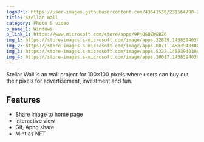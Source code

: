 ```yaml
---
logoUrl: https://user-images.githubusercontent.com/43641536/231564790-212620ad-8f10-408b-87e0-c767c57e1f09.png
title: Stellar Wall
category: Photo & video
p_name_1: Windows
p_link_1: https://www.microsoft.com/store/apps/9P4QG0ZWGBZ6
img_1: https://store-images.s-microsoft.com/image/apps.32829.14583940300289875.54c8ca33-9b8d-41a0-8d8e-1ce042922939.6d9e5f78-bcf9-4bad-8b32-8021635c7cf1?h=1080
img_2: https://store-images.s-microsoft.com/image/apps.8071.14583940300289875.54c8ca33-9b8d-41a0-8d8e-1ce042922939.553d5ed8-1981-4461-85f3-634369d3d515?h=1080
img_3: https://store-images.s-microsoft.com/image/apps.5222.14583940300289875.54c8ca33-9b8d-41a0-8d8e-1ce042922939.4cd54602-0af2-4ced-ad9b-d0976e248c72?h=1080
img_4: https://store-images.s-microsoft.com/image/apps.10017.14583940300289875.54c8ca33-9b8d-41a0-8d8e-1ce042922939.fed538ab-9620-4b16-bc56-abf2a8ff5b9f?h=1080
---
```


Stellar Wall is an wall project for 100×100 pixels where users can buy out their pixels for advertisement, investment and fun.

## Features

- Share image to home page
- Interactive view
- Gif, Apng share
- Mint as NFT
